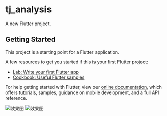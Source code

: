 # tj_analysis

A new Flutter project.

## Getting Started

This project is a starting point for a Flutter application.

A few resources to get you started if this is your first Flutter project:

- [Lab: Write your first Flutter app](https://flutter.dev/docs/get-started/codelab)
- [Cookbook: Useful Flutter samples](https://flutter.dev/docs/cookbook)

For help getting started with Flutter, view our
[online documentation](https://flutter.dev/docs), which offers tutorials,
samples, guidance on mobile development, and a full API reference.



![效果图](https://github.com/iostang/analysis_app/blob/master/flutter_ios.png)
![效果图](https://github.com/iostang/analysis_app/blob/master/flutter_android.png)

